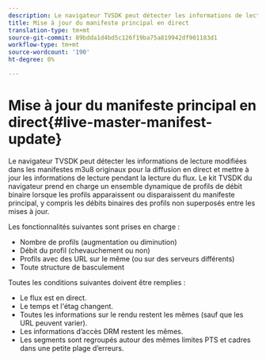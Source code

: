 ```yaml
---
description: Le navigateur TVSDK peut détecter les informations de lecture modifiées dans les manifestes m3u8 originaux pour la diffusion en direct et mettre à jour les informations de lecture pendant la lecture du flux. Le kit TVSDK du navigateur prend en charge un ensemble dynamique de profils de débit binaire lorsque les profils apparaissent ou disparaissent du manifeste principal, y compris les débits binaires des profils non superposés entre les mises à jour.
title: Mise à jour du manifeste principal en direct
translation-type: tm+mt
source-git-commit: 89bdda1d4bd5c126f19ba75a819942df901183d1
workflow-type: tm+mt
source-wordcount: '190'
ht-degree: 0%

---
```



# Mise à jour du manifeste principal en direct{#live-master-manifest-update}

Le navigateur TVSDK peut détecter les informations de lecture modifiées dans les manifestes m3u8 originaux pour la diffusion en direct et mettre à jour les informations de lecture pendant la lecture du flux. Le kit TVSDK du navigateur prend en charge un ensemble dynamique de profils de débit binaire lorsque les profils apparaissent ou disparaissent du manifeste principal, y compris les débits binaires des profils non superposés entre les mises à jour.

Les fonctionnalités suivantes sont prises en charge :

* Nombre de profils (augmentation ou diminution)
* Débit du profil (chevauchement ou non)
* Profils avec des URL sur le même (ou sur des serveurs différents)
* Toute structure de basculement

Toutes les conditions suivantes doivent être remplies :

* Le flux est en direct.
* Le temps et l&#39;étag changent.
* Toutes les informations sur le rendu restent les mêmes (sauf que les URL peuvent varier).
* Les informations d’accès DRM restent les mêmes.
* Les segments sont regroupés autour des mêmes limites PTS et cadres dans une petite plage d’erreurs.

